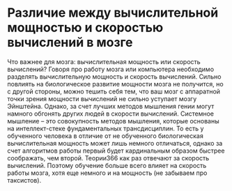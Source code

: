 # Различие между вычислительной мощностью и скоростью вычислений в мозге

Что важнее для мозга: вычислительная мощность или скорость вычислений?
Говоря про работу мозга или компьютера необходимо разделять вычислительную мощность и скорость вычислений.
Сильно повлиять на биологическое развитие мощности мозга не получится, но с другой стороны, можно тешить себя тем, что ваш мозг с аппаратной точки зрения мощности вычислений не сильно уступает мозгу Эйнштейна. Однако, за счет лучших методов мышления гении могут намного обгонять других людей в скорости вычислений. Системное мышление – это совокупность методов мышления, которые основаны на интеллект-стеке фундаментальных трансдисциплин. 
То есть у обученного человека в отличие от не обученного биологическая вычислительная мощность может лишь немного отличаться, однако за счет алгоритмов работы первый будет кардинальным образом быстрее соображать, чем второй. Теории366 как раз отвечают за скорость вычислений. Поэтому обучение больше всего влияет на скорость работы мозга, хотя еще немного и на мощность (не забываем про таксистов).
